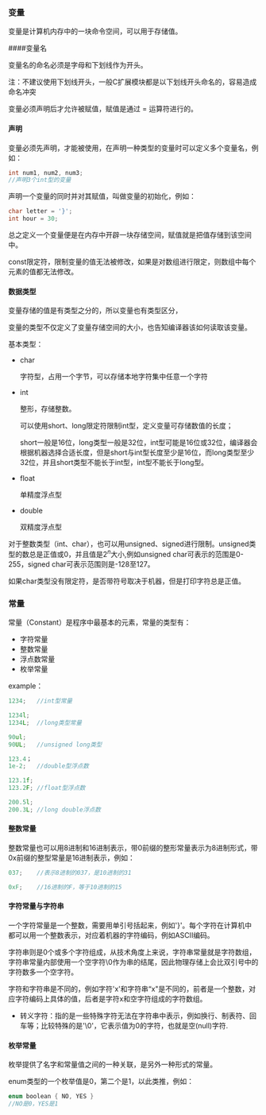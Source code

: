### 变量

变量是计算机内存中的一块命令空间，可以用于存储值。



####变量名

变量名的命名必须是字母和下划线作为开头。

注：不建议使用下划线开头，一般C扩展模块都是以下划线开头命名的，容易造成命名冲突

变量必须声明后才允许被赋值，赋值是通过 = 运算符进行的。



#### 声明

变量必须先声明，才能被使用，在声明一种类型的变量时可以定义多个变量名，例如：

```c
int num1, num2, num3;
//声明3个int型的变量
```

声明一个变量的同时并对其赋值，叫做变量的初始化，例如：

```c
char letter = '}';
int hour = 30;
```

总之定义一个变量便是在内存中开辟一块存储空间，赋值就是把值存储到该空间中。



const限定符，限制变量的值无法被修改，如果是对数组进行限定，则数组中每个元素的值都无法修改。



#### 数据类型

变量存储的值是有类型之分的，所以变量也有类型区分，

变量的类型不仅定义了变量存储空间的大小，也告知编译器该如何读取该变量。

基本类型：

- char

  字符型，占用一个字节，可以存储本地字符集中任意一个字符

- int

  整形，存储整数。

  可以使用short、long限定符限制int型，定义变量可存储数值的长度；

  short一般是16位，long类型一般是32位，int型可能是16位或32位，编译器会根据机器选择合适长度，但是short与int型长度至少是16位，而long类型至少32位，并且short类型不能长于int型，int型不能长于long型。

- float

  单精度浮点型

- double

  双精度浮点型

对于整数类型（int、char），也可以用unsigned、signed进行限制。unsigned类型的数总是正值或0，并且值是$2^n$大小,例如unsigned char可表示的范围是0-255，signed char可表示范围则是-128至127。

如果char类型没有限定符，是否带符号取决于机器，但是打印字符总是正值。



### 常量

常量（Constant）是程序中最基本的元素，常量的类型有：

- 字符常量
- 整数常量
- 浮点数常量
- 枚举常量

example：

```c
1234;	//int型常量

1234l;
1234L;	//long类型常量

90ul;
90UL;	//unsigned long类型

123.4；
1e-2;	//double型浮点数

123.1f;
123.2F;	//float型浮点数

200.5l;
200.3L;	//long double浮点数
```



#### 整数常量

整数常量也可以用8进制和16进制表示，带0前缀的整形常量表示为8进制形式，带0x前缀的整型常量是16进制表示，例如：

```c
037;	//表示8进制的037，是10进制的31

0xF;	//16进制的F，等于10进制的15
```



#### 字符常量与字符串

一个字符常量是一个整数，需要用单引号括起来，例如'}'。每个字符在计算机中都可以用一个整数表示，对应着机器的字符编码，例如ASCII编码。

字符串则是0个或多个字符组成，从技术角度上来说，字符串常量就是字符数组，字符串常量内部使用一个空字符\0作为串的结尾，因此物理存储上会比双引号中的字符数多一个空字符。

字符和字符串是不同的，例如字符'x'和字符串“x"是不同的，前者是一个整数，对应字符编码上具体的值，后者是字符x和空字符组成的字符数组。

- 转义字符：指的是一些特殊字符无法在字符串中表示，例如换行、制表符、回车等；比较特殊的是'\0'，它表示值为0的字符，也就是空(null)字符.



#### 枚举常量

枚举提供了名字和常量值之间的一种关联，是另外一种形式的常量。

enum类型的一个枚举值是0，第二个是1，以此类推，例如：

```c
enum boolean { NO, YES }
//NO是0，YES是1
```